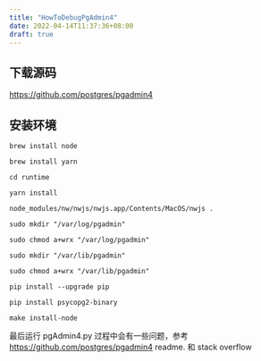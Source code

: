 ```yaml
---
title: "HowToDebugPgAdmin4"
date: 2022-04-14T11:37:36+08:00
draft: true
---
```


## 下载源码
https://github.com/postgres/pgadmin4
## 安装环境

```
brew install node
```
```
brew install yarn
```
```
cd runtime
```
```
yarn install
```
```
node_modules/nw/nwjs/nwjs.app/Contents/MacOS/nwjs .
```
```
sudo mkdir "/var/log/pgadmin"
```
```
sudo chmod a+wrx "/var/log/pgadmin"
```
```
sudo mkdir "/var/lib/pgadmin"
```
```
sudo chmod a+wrx "/var/lib/pgadmin"
```
```
pip install --upgrade pip 
```
```
pip install psycopg2-binary
```
```
make install-node
```
最后运行 pgAdmin4.py
过程中会有一些问题，参考 https://github.com/postgres/pgadmin4 readme. 和 stack overflow

